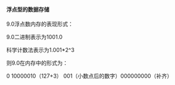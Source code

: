 #### 浮点型的数据存储

9.0浮点数内存的表现形式：

9.0二进制表示为1001.0

科学计数法表示为1.001*2^3

则9.0在内存中的形式为：

0 10000010（127+3） 001（小数点后的数字）000000000（补齐）



